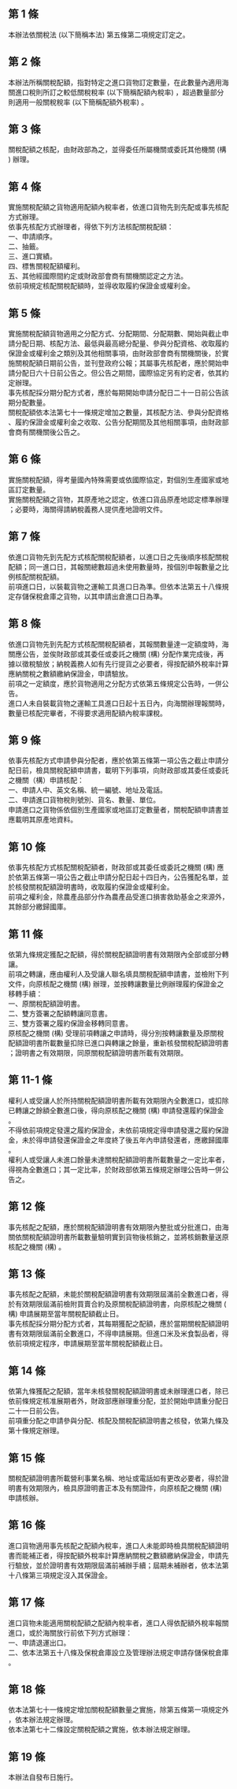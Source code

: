 第 1 條
-------
本辦法依關稅法 (以下簡稱本法) 第五條第二項規定訂定之。

第 2 條
-------
本辦法所稱關稅配額，指對特定之進口貨物訂定數量，在此數量內適用海  
關進口稅則所訂之較低關稅稅率 (以下簡稱配額內稅率) ，超過數量部分  
則適用一般關稅稅率 (以下簡稱配額外稅率) 。

第 3 條
-------
關稅配額之核配，由財政部為之，並得委任所屬機關或委託其他機關 (構  
) 辦理。

第 4 條
-------
實施關稅配額之貨物適用配額內稅率者，依進口貨物先到先配或事先核配  
方式辦理。  
依事先核配方式辦理者，得依下列方法核配關稅配額：  
一、申請順序。  
二、抽籤。  
三、進口實績。  
四、標售關稅配額權利。  
五、其他經國際間約定或財政部會商有關機關認定之方法。  
依前項規定核配關稅配額時，並得收取履約保證金或權利金。

第 5 條
-------
實施關稅配額貨物適用之分配方式、分配期間、分配期數、開始與截止申  
請分配日期、核配方法、最低與最高總分配量、參與分配資格、收取履約  
保證金或權利金之類別及其他相關事項，由財政部會商有關機關後，於實  
施關稅配額日期前公告，並刊登政府公報；其屬事先核配者，應於開始申  
請分配日六十日前公告之。但公告之期間，國際協定另有約定者，依其約  
定辦理。  
事先核配採分期分配方式者，應於每期開始申請分配日二十一日前公告該  
期分配數量。　  
關稅配額依本法第七十一條規定增加之數量，其核配方法、參與分配資格  
、履約保證金或權利金之收取、公告分配期間及其他相關事項，由財政部  
會商有關機關後公告之。

第 6 條
-------
實施關稅配額，得考量國內特殊需要或依國際協定，對個別生產國家或地  
區訂定數量。  
實施關稅配額之貨物，其原產地之認定，依進口貨品原產地認定標準辦理  
；必要時，海關得請納稅義務人提供產地證明文件。

第 7 條
-------
依進口貨物先到先配方式核配關稅配額者，以進口日之先後順序核配關稅  
配額；同一進口日，其報關總數超過未使用數量時，按個別申報數量之比  
例核配關稅配額。  
前項進口日，以裝載貨物之運輸工具進口日為準。但依本法第五十八條規  
定存儲保稅倉庫之貨物，以其申請出倉進口日為準。

第 8 條
-------
依進口貨物先到先配方式核配關稅配額者，其報關數量達一定額度時，海  
關應公告，並俟財政部或其委任或委託之機關 (構) 分配作業完成後，再  
據以徵稅驗放；納稅義務人如有先行提貨之必要者，得按配額外稅率計算  
應納關稅之數額繳納保證金，申請驗放。  
前項之一定額度，應於貨物適用之分配方式依第五條規定公告時，一併公  
告。  
進口人未自裝載貨物之運輸工具進口日起十五日內，向海關辦理報關時，  
數量已核配完畢者，不得要求適用配額內稅率課稅。

第 9 條
-------
依事先核配方式申請參與分配者，應於依第五條第一項公告之截止申請分  
配日前，檢具關稅配額申請書，載明下列事項，向財政部或其委任或委託  
之機關（構）申請核配：  
一、申請人中、英文名稱、統一編號、地址及電話。  
二、申請進口貨物稅則號別、貨名、數量、單位。  
申請進口之貨物係依個別生產國家或地區訂定數量者，關稅配額申請書並  
應載明其原產地資料。

第 10 條
--------
依事先核配方式核配關稅配額者，財政部或其委任或委託之機關 (構) 應  
於依第五條第一項公告之截止申請分配日起十四日內，公告獲配名單，並  
於核發關稅配額證明書時，收取履約保證金或權利金。  
前項之權利金，除農產品部分作為農產品受進口損害救助基金之來源外，  
其餘部分繳歸國庫。

第 11 條
--------
依第九條規定獲配之配額，得於關稅配額證明書有效期限內全部或部分轉  
讓。  
前項之轉讓，應由權利人及受讓人聯名填具關稅配額申請書，並檢附下列  
文件，向原核配之機關 (構) 辦理，並按轉讓數量比例辦理履約保證金之  
移轉手續：  
一、原關稅配額證明書。  
二、雙方簽署之配額轉讓同意書。  
三、雙方簽署之履約保證金移轉同意書。  
原核配之機關 (構) 受理前項轉讓之申請時，得分別按轉讓數量及原關稅  
配額證明書所載數量扣除已進口與轉讓之餘量，重新核發關稅配額證明書  
；證明書之有效期限，同原關稅配額證明書所載有效期限。

第 11-1 條
----------
權利人或受讓人於所持關稅配額證明書所載有效期限內全數進口，或扣除  
已轉讓之餘額全數進口後，得向原核配之機關 (構) 申請發還履約保證金  
。  
不得依前項規定發還之履約保證金，未依前項規定得申請發還之履約保證  
金，未於得申請發還保證金之年度終了後五年內申請發還者，應繳歸國庫  
。  
權利人或受讓人未進口餘量未達關稅配額證明書所載數量之一定比率者，  
得視為全數進口；其一定比率，於財政部依第五條規定辦理公告時一併公  
告之。

第 12 條
--------
事先核配之配額，應於關稅配額證明書有效期限內整批或分批進口，由海  
關依關稅配額證明書所載數量驗明實到貨物後核銷之，並將核銷數量送原  
核配之機關 (構) 。

第 13 條
--------
事先核配之配額，未能於關稅配額證明書有效期限屆滿前全數進口者，得  
於有效期限屆滿前檢附買賣合約及原關稅配額證明書，向原核配之機關 (  
構) 申請展期至當年關稅配額截止日。  
事先核配採分期分配方式者，其每期獲配之配額，應於當期關稅配額證明  
書有效期限屆滿前全數進口，不得申請展期。但進口米及米食製品者，得  
依前項規定程序，申請展期至當年關稅配額截止日。

第 14 條
--------
依第九條獲配之配額，當年未核發關稅配額證明書或未辦理進口者，除已  
依前條規定核准展期者外，財政部應辦理重分配，並於開始申請重分配日  
二十一日前公告。  
前項重分配之申請參與分配、核配及關稅配額證明書之核發，依第九條及  
第十條規定辦理。

第 15 條
--------
關稅配額證明書所載營利事業名稱、地址或電話如有更改必要者，得於證  
明書有效期限內，檢具原證明書正本及有關證件，向原核配之機關 (構)  
申請核辦。

第 16 條
--------
進口貨物適用事先核配之配額內稅率，進口人未能即時檢具關稅配額證明  
書而能補正者，得按配額外稅率計算應納關稅之數額繳納保證金，申請先  
行驗放，並於證明書有效期限屆滿前補辦手續；屆期未補辦者，依本法第  
十八條第三項規定沒入其保證金。

第 17 條
--------
進口貨物未能適用關稅配額之配額內稅率者，進口人得依配額外稅率報關  
進口，或於海關放行前依下列方式辦理：  
一、申請退運出口。  
二、依本法第五十八條及保稅倉庫設立及管理辦法規定申請存儲保稅倉庫  
    。

第 18 條
--------
依本法第七十一條規定增加關稅配額數量之實施，除第五條第一項規定外  
，依本辦法規定辦理。  
依本法第七十二條設定關稅配額之實施，依本辦法規定辦理。

第 19 條
--------
本辦法自發布日施行。

